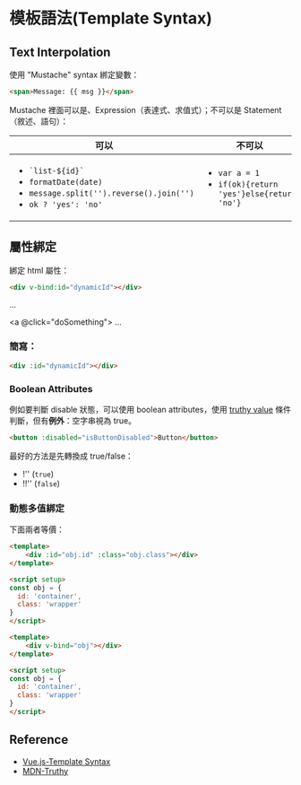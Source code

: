 # 模板語法(Template Syntax)
## Text Interpolation
使用 "Mustache" syntax 綁定變數：
```html
<span>Message: {{ msg }}</span>
```

Mustache 裡面可以是、Expression（表達式、求值式）；不可以是 Statement（敘述、語句）：
<table>
	<thead>
		<tr><th>可以</th><th>不可以</th></tr>
	</thead>
	<tbody>
		<tr>
			<td> <ul>
				<li><code>`list-${id}`</code></li>
				<li><code>formatDate(date)</code></li>
				<li><code>message.split('').reverse().join('')</code></li>
				<li><code>ok ? 'yes': 'no'</code></li>
			</ul> </td>
			<td> <ul>
				<li> <code>var a = 1</code></li>
				<li> <code>if(ok){return 'yes'}else{return 'no'}</code> </li>
			</ul> </td>
		</tr>
	</tbody>
</table>


 <!--                                                    | ternary expression                      | flow control | --> 
## 屬性綁定
綁定 html 屬性：
```html
<div v-bind:id="dynamicId"></div>
```
<a v-on:click="doSomething"> ... </a>

<!-- shorthand -->
<a @click="doSomething"> ... </a>
### 簡寫：
```html
<div :id="dynamicId"></div>
```
### Boolean Attributes
例如要判斷 disable 狀態，可以使用 boolean attributes，使用 [truthy value](https://developer.mozilla.org/en-US/docs/Glossary/Truthy) 條件判斷，但有**例外**：空字串視為 true。
```html
<button :disabled="isButtonDisabled">Button</button>
```
最好的方法是先轉換成 true/false：
  - !'' (`true`)
  - !!'' (`false`)

### 動態多值綁定
下面兩者等價：
```html {2}
<template>
	<div :id="obj.id" :class="obj.class"></div>
</template>

<script setup>
const obj = {
  id: 'container',
  class: 'wrapper'
}
</script>
```
```html {2}
<template>
	<div v-bind="obj"></div>
</template>

<script setup>
const obj = {
  id: 'container',
  class: 'wrapper'
}
</script>
```

## Reference
- [Vue.js-Template Syntax](https://vuejs.org/guide/essentials/template-syntax.html)
- [MDN-Truthy](https://developer.mozilla.org/en-US/docs/Glossary/Truthy)